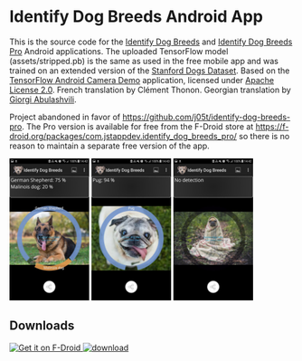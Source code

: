 # Identify Dog Breeds Android App

This is the source code for the <a href="https://play.google.com/store/apps/details?id=com.jstappdev.dbclf">Identify Dog Breeds</a> and <a href="https://play.google.com/store/apps/details?id=com.jstappdev.identify_dog_breeds_pro">Identify Dog Breeds Pro</a> Android applications. The uploaded TensorFlow model (assets/stripped.pb) is the same as used in the free mobile app and was trained on an extended version of the <a href="http://vision.stanford.edu/aditya86/ImageNetDogs/">
Stanford Dogs Dataset</a>. Based on the <a href="https://github.com/tensorflow/tensorflow/tree/master/tensorflow/examples/android">TensorFlow Android Camera Demo</a> application, licensed under <a href="https://github.com/j05t/dbclf/blob/master/LICENSE">Apache License 2.0</a>. French translation by Clément Thonon. Georgian translation by <a href="https://github.com/givargi">Giorgi Abulashvili</a>. 
 
Project abandoned in favor of https://github.com/j05t/identify-dog-breeds-pro. The Pro version is available for free from the F-Droid store at https://f-droid.org/packages/com.jstappdev.identify_dog_breeds_pro/ so there is no reason to maintain a separate free version of the app.


<img src="https://github.com/j05t/dbclf/blob/master/metadata/en-US/images/phoneScreenshots/2.png" alt="Screenshot" width="28%" height="28%" /> <img src="https://github.com/j05t/dbclf/blob/master/metadata/en-US/images/phoneScreenshots/3.png" alt="Another Screenshot" width="28%" height="28%" /> <img src="https://github.com/j05t/dbclf/blob/master/metadata/en-US/images/phoneScreenshots/8.png" alt="Another Screenshot" width="28%" height="28%" />

## Downloads
<a href="https://f-droid.org/en/packages/com.jstappdev.dbclf/"><img src="https://f-droid.org/badge/get-it-on.png" height="75" alt='Get it on F-Droid' />
<a href="https://taimienphi.vn/download-identify-dog-breeds-89483" title="download"><img src="https://taimienphi.vn/Images/bn/reviewed/tmp2.png" title="awarded 5 Stars at Taimienphi" alt="download" /></a>
